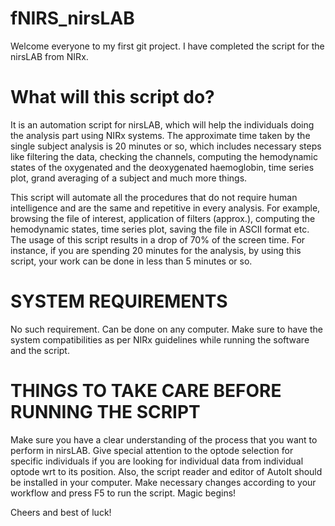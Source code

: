 # fNIRS_nirsLAB
Welcome everyone to my first git project. I have completed the script for the nirsLAB from NIRx. 

# What will this script do?
It is an automation script for nirsLAB, which will help the individuals doing the analysis part using NIRx systems. The approximate time taken by the single subject analysis is 20 minutes or so, which includes necessary steps like filtering the data, checking the channels, computing the hemodynamic states of the oxygenated and the deoxygenated haemoglobin, time series plot, grand averaging of a subject and much more things. 

This script will automate all the procedures that do not require human intelligence and are the same and repetitive in every analysis. For example, browsing the file of interest, application of filters (approx.), computing the hemodynamic states, time series plot, saving the file in ASCII format etc. The usage of this script results in a drop of 70% of the screen time. For instance, if you are spending 20 minutes for the analysis, by using this script, your work can be done in less than 5 minutes or so. 

# SYSTEM REQUIREMENTS
No such requirement. Can be done on any computer. Make sure to have the system compatibilities as per NIRx guidelines while running the software and the script.

# THINGS TO TAKE CARE BEFORE RUNNING THE SCRIPT
Make sure you have a clear understanding of the process that you want to perform in nirsLAB. Give special attention to the optode selection for specific individuals if you are looking for individual data from individual optode wrt to its position. Also, the script reader and editor of AutoIt should be installed in your computer. Make necessary changes according to your workflow and press F5 to run the script. Magic begins!

Cheers and best of luck!
